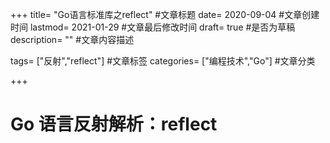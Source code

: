 +++ title= "Go语言标准库之reflect" #文章标题 date= 2020-09-04 #文章创建时间 lastmod= 2021-01-29 #文章最后修改时间 draft= true #是否为草稿 description= "" #文章内容描述

tags= ["反射","reflect"] #文章标签 categories= ["编程技术","Go"] #文章分类

+++

# Go 语言反射解析：reflect
